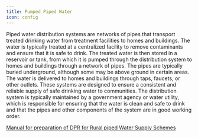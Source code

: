 ```yaml
---
title: Pumped Piped Water 
icon: config
---
```


Piped water distribution systems are networks of pipes that transport treated drinking water from treatment facilities to homes and buildings. The water is typically treated at a centralized facility to remove contaminants and ensure that it is safe to drink. The treated water is then stored in a reservoir or tank, from which it is pumped through the distribution system to homes and buildings through a network of pipes. The pipes are typically buried underground, although some may be above ground in certain areas. The water is delivered to homes and buildings through taps, faucets, or other outlets. These systems are designed to ensure a consistent and reliable supply of safe drinking water to communities. The distribution system is typically maintained by a government agency or water utility, which is responsible for ensuring that the water is clean and safe to drink and that the pipes and other components of the system are in good working order.


[Manual for preparation of DPR for Rural piped Water Supply Schemes](https://jaljeevanmission.gov.in/sites/default/files/guideline/Manual_For_PreparationOfDPR_Schemes_0.pdf)